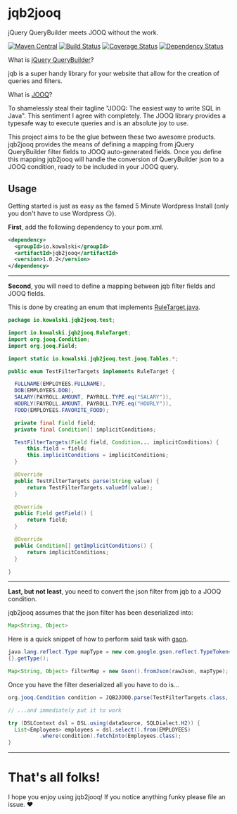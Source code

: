 # jqb2jooq
jQuery QueryBuilder meets JOOQ without the work.

[![Maven Central](https://maven-badges.herokuapp.com/maven-central/io.kowalski/jqb2jooq/badge.svg)](https://maven-badges.herokuapp.com/maven-central/io.kowalski/jqb2jooq)
[![Build Status](https://travis-ci.org/Kowalski-IO/jqb2jooq.svg?branch=master)](https://travis-ci.org/Kowalski-IO/jqb2jooq)
[![Coverage Status](https://coveralls.io/repos/github/Kowalski-IO/jqb2jooq/badge.svg?branch=master&)](https://coveralls.io/github/Kowalski-IO/jqb2jooq?branch=master)
[![Dependency Status](https://beta.gemnasium.com/badges/github.com/Kowalski-IO/jqb2jooq.svg)](https://beta.gemnasium.com/projects/github.com/Kowalski-IO/jqb2jooq)

What is [jQuery QueryBuilder](http://querybuilder.js.org)?

jqb is a super handy library for your website that allow for the creation of queries and filters.


What is [JOOQ](https://www.jooq.org)?

To shamelessly steal their tagline "JOOQ: The easiest way to write SQL in Java". This sentiment I agree with completely. 
The JOOQ library provides a typesafe way to execute queries and is an absolute joy to use.


This project aims to be the glue between these two awesome products. jqb2jooq provides the means of defining a mapping from
jQuery QueryBuilder filter fields to JOOQ auto-generated fields. Once you define this mapping jqb2jooq will handle the conversion of QueryBuilder json to a JOOQ condition, ready to be included in your JOOQ query.


## Usage

Getting started is just as easy as the famed 5 Minute Wordpress Install (only you don't have to use Wordpress :smirk:).

**First**, add the following dependency to your pom.xml.

```xml
<dependency>
  <groupId>io.kowalski</groupId>
  <artifactId>jqb2jooq</artifactId>
  <version>1.0.2</version>
</dependency>
```
***

**Second**, you will need to define a mapping between jqb filter fields and JOOQ fields.

This is done by creating an enum that implements [RuleTarget.java](src/main/java/io/kowalski/jqb2jooq/RuleTarget.java).

```java
package io.kowalski.jqb2jooq.test;

import io.kowalski.jqb2jooq.RuleTarget;
import org.jooq.Condition;
import org.jooq.Field;

import static io.kowalski.jqb2jooq.test.jooq.Tables.*;

public enum TestFilterTargets implements RuleTarget {

  FULLNAME(EMPLOYEES.FULLNAME),
  DOB(EMPLOYEES.DOB),
  SALARY(PAYROLL.AMOUNT, PAYROLL.TYPE.eq("SALARY")),
  HOURLY(PAYROLL.AMOUNT, PAYROLL.TYPE.eq("HOURLY")),
  FOOD(EMPLOYEES.FAVORITE_FOOD);

  private final Field field;
  private final Condition[] implicitConditions;

  TestFilterTargets(Field field, Condition... implicitConditions) {
      this.field = field;
      this.implicitConditions = implicitConditions;
  }

  @Override
  public TestFilterTargets parse(String value) {
      return TestFilterTargets.valueOf(value);
  }

  @Override
  public Field getField() {
      return field;
  }

  @Override
  public Condition[] getImplicitConditions() {
      return implicitConditions;
  }

}
```

***

**Last, but not least**, you need to convert the json filter from jqb to a JOOQ condition.

jqb2jooq assumes that the json filter has been deserialized into: 
```java
Map<String, Object>
```

Here is a quick snippet of how to perform said task with [gson](https://github.com/google/gson).
```java
java.lang.reflect.Type mapType = new com.google.gson.reflect.TypeToken<Map<String, Object>>() 
{}.getType();

Map<String, Object> filterMap = new Gson().fromJson(rawJson, mapType);
```
Once you have the filter deserialized all you have to do is...

```java
org.jooq.Condition condition = JQB2JOOQ.parse(TestFilterTargets.class, filterMap);

// ...and immediately put it to work

try (DSLContext dsl = DSL.using(dataSource, SQLDialect.H2)) {
  List<Employees> employees = dsl.select().from(EMPLOYEES)
          .where(condition).fetchInto(Employees.class);
}

```

***

# That's all folks!

I hope you enjoy using jqb2jooq! If you notice anything funky please file an issue. :heart:
